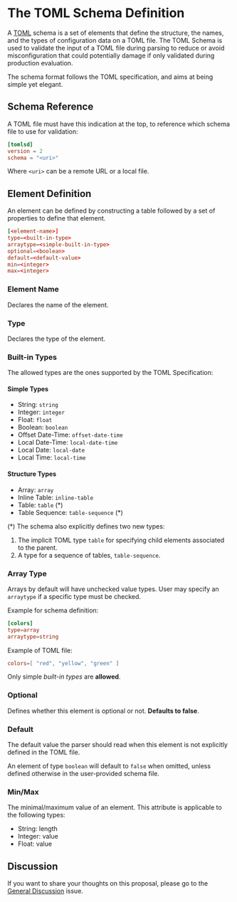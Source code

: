 # The TOML Schema Definition

A [TOML](https://github.com/toml-lang/toml) schema is a set of elements that define the structure, the names, and the types of configuration data on a TOML file. The TOML Schema is used to validate the input of a TOML file during parsing to reduce or avoid misconfiguration that could potentially damage if only validated during production evaluation.

The schema format follows the TOML specification, and aims at being simple yet elegant.

## Schema Reference

A TOML file must have this indication at the top, to reference which schema file to use for validation:

```toml
[tomlsd]
version = 2
schema = "<uri>"
```

Where `<uri>` can be a remote URL or a local file.

## Element Definition

An element can be defined by constructing a table followed by a set of properties to define that element.

```toml
[<element-name>]
type=<built-in-type>
arraytype=<simple-built-in-type>
optional=<boolean>
default=<default-value>
min=<integer>
max=<integer>
```

### Element Name

Declares the name of the element.

### Type

Declares the type of the element.

### Built-in Types

The allowed types are the ones supported by the TOML Specification:

#### Simple Types

- String: `string`
- Integer: `integer`
- Float: `float`
- Boolean: `boolean`
- Offset Date-Time: `offset-date-time`
- Local Date-Time: `local-date-time`
- Local Date: `local-date`
- Local Time: `local-time`

#### Structure Types

- Array: `array`
- Inline Table: `inline-table`
- Table: `table` (*)
- Table Sequence: `table-sequence` (*)

(*) The schema also explicitly defines two new types:

1. The implicit TOML type `table` for specifying child elements associated to the parent.
1. A type for a sequence of tables, `table-sequence`.

### Array Type

Arrays by default will have unchecked value types. User may specify an `arraytype` if a specific type must be checked.

Example for schema definition:

```toml
[colors]
type=array
arraytype=string
```

Example of TOML file:

```toml
colors=[ "red", "yellow", "green" ]
```

Only simple *built-in types* are **allowed**.

### Optional

Defines whether this element is optional or not. **Defaults to false**.

### Default

The default value the parser should read when this element is not explicitly defined in the TOML file.

An element of type `boolean` will default to `false` when omitted, unless defined otherwise in the user-provided schema file.

### Min/Max

The minimal/maximum value of an element. This attribute is applicable to the following types:

- String: length
- Integer: value
- Float: value

## Discussion

If you want to share your thoughts on this proposal, please go to the [General Discussion](https://github.com/brunoborges/toml-schema/issues/1) issue.
